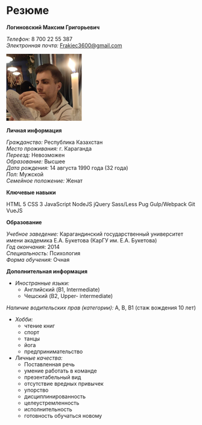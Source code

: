 # Резюме

**Логиновский Максим Григорьевич**


*Телефон:* 8 700 22 55 387  
*Электронная почта:* Frakiec3600@gmail.com

<img src="./foto.jpg" alt="img" width="200"/>

**Личная информация**


*Гражданство:* Республика Казахстан  
*Место проживания:* г. Караганда  
*Переезд:* Невозможен  
*Образование:* Высшее  
*Дата рождения:* 14 августа 1990 года (32 года)  
*Пол:* Мужской  
*Семейное положение:* Женат 

**Ключевые навыки**  


HTML 5   CSS 3   JavaScript   NodeJS   jQuery   Sass/Less   Pug   Gulp/Webpack   Git VueJS

**Образование**


*Учебное заведение:* Карагандинский государственный университет имени академика Е.А. Букетова (КарГУ им. Е.А. Букетова)  
*Год окончания:* 2014  
*Специальность:* Психология  
*Форма обучения:* Очная  

**Дополнительная информация**  
* *Иностранные языки:* 
  + Английский (B1, Intermediate) 
  + Чешский (B2, Upper- intermediate) 

*Наличие водительских прав (категории):* А, В, В1 (стаж вождения 10 лет)
* *Хобби:* 
  + чтение книг 
  + спорт 
  + танцы  
  + йога  
  + предпринимательство 
* *Личные качества:*
  + Поставленная речь 
  + умение работать в команде 
  + презентабельный вид 
  + отсутствие вредных привычек 
  + упорство 
  + дисциплинированность 
  + целеустремленность 
  + исполнительность 
  + готовность обучаться новому







